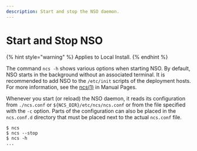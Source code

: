 ```yaml
---
description: Start and stop the NSO daemon.
---
```


# Start and Stop NSO

{% hint style="warning" %}
Applies to Local Install.
{% endhint %}

The command `ncs -h` shows various options when starting NSO. By default, NSO starts in the background without an associated terminal. It is recommended to add NSO to the `/etc/init` scripts of the deployment hosts. For more information, see the [ncs(1)](https://developer.cisco.com/docs/nso-guides-6.1/#!ncs-man-pages-volume-1/man.1.ncs) in Manual Pages.

Whenever you start (or reload) the NSO daemon, it reads its configuration from `./ncs.conf` or `${NCS_DIR}/etc/ncs/ncs.conf` or from the file specified with the `-c` option. Parts of the configuration can also be placed in the `ncs.conf.d` directory that must be placed next to the actual `ncs.conf` file.

```
$ ncs
$ ncs --stop
$ ncs -h
...
```
